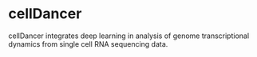 # cellDancer

cellDancer integrates deep learning in analysis of genome transcriptional dynamics from single cell RNA sequencing data.
